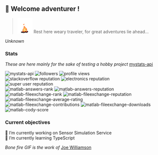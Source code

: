 ## 👋 Welcome adventurer !
> <img width="50px" height="50px" src="bonefire.gif">
> Rest here weary traveler, for great adventures lie ahead...  
_Unknown_  
### Stats
_These are here mainly for the sake of testing a hobby project_ [mystats-api](https://github.com/smamusa/mystats-api)  
  
![mystats-api](https://img.shields.io/endpoint?style=flat&url=https%3A%2F%2Fmy-statsapi.azurewebsites.net%2Fapi)
![followers](https://img.shields.io/github/followers/smamusa?style=flat)
![profile views](https://komarev.com/ghpvc/?username=smamusa&style=flat)  
![stackoverflow reputation](https://img.shields.io/endpoint?style=flat&url=https%3A%2F%2Fmy-statsapi.azurewebsites.net%2Fapi%2Fstackoverflow%2Freputation)
![electronics reputation](https://img.shields.io/stackexchange/electronics/r/158180?style=flat)
![super user reputation](https://img.shields.io/stackexchange/superuser/r/1446497?style=flat)  
![matlab-answers-rank](https://img.shields.io/endpoint?style=flat&url=https%3A%2F%2Fmy-statsapi.azurewebsites.net%2Fapi%2Fmatlab%2Fanswers-rank)
![matlab-answers-reputation](https://img.shields.io/endpoint?style=flat&url=https%3A%2F%2Fmy-statsapi.azurewebsites.net%2Fapi%2Fmatlab%2Fanswers-reputation)  
![matlab-fileexchange-rank](https://img.shields.io/endpoint?style=flat&&url=https%3A%2F%2Fmy-statsapi.azurewebsites.net%2Fapi%2Fmatlab%2Ffileexchange)
![matlab-fileexchange-reputation](https://img.shields.io/endpoint?style=flat&url=https%3A%2F%2Fmy-statsapi.azurewebsites.net%2Fapi%2Fmatlab%2Ffileexchange-reputation) 
![matlab-fileexchange-average-rating](https://img.shields.io/endpoint?style=flat&url=https%3A%2F%2Fmy-statsapi.azurewebsites.net%2Fapi%2Fmatlab%2Ffileexchange-avg-rating)
![matlab-fileexchange-contributions](https://img.shields.io/endpoint?style=flat&url=https%3A%2F%2Fmy-statsapi.azurewebsites.net%2Fapi%2Fmatlab%2Ffileexchange-contributions)
![matlab-fileexchange-downloads](https://img.shields.io/endpoint?style=flat&url=https%3A%2F%2Fmy-statsapi.azurewebsites.net%2Fapi%2Fmatlab%2Ffileexchange-downloads)  
![matlab-cody-score](https://img.shields.io/endpoint?style=flat&url=https%3A%2F%2Fmy-statsapi.azurewebsites.net%2Fapi%2Fmatlab%2Fcody-score)  

### Current objectives
🔭 I’m currently working on Sensor Simulation Service  
🌱 I’m currently learning TypeScript

<!--
**smamusa/smamusa** is a ✨ _special_ ✨ repository because its `README.md` (this file) appears on your GitHub profile.

Here are some ideas to get you started:

- 🔭 I’m currently working on ...
- 🌱 I’m currently learning ...
- 👯 I’m looking to collaborate on ...
- 🤔 I’m looking for help with ...
- 💬 Ask me about ...
- 📫 How to reach me: ...
- 😄 Pronouns: ...
- ⚡ Fun fact: ...
-->

_Bone fire GIF is the work of_ [Joe Williamson](http://joecreates.co.uk/art/)
